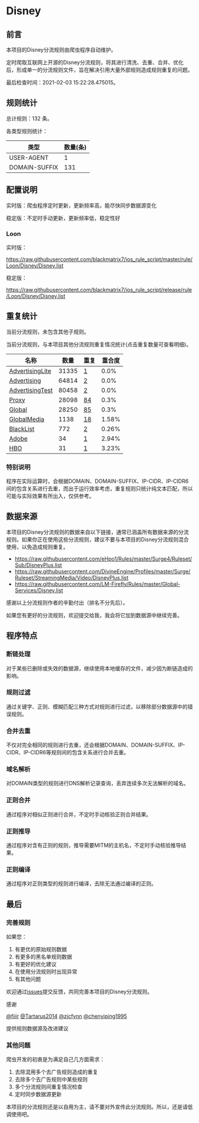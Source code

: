 # Disney

## 前言

本项目的Disney分流规则由爬虫程序自动维护。

定时爬取互联网上开源的Disney分流规则，将其进行清洗、去重、合并、优化后，形成单一的分流规则文件，旨在解决引用大量外部规则造成规则重复的问题。



最后检查时间：2021-02-03 15:22:28.475015。

## 规则统计

总计规则：132 条。

各类型规则统计：

| 类型 | 数量(条) |
| ---- | ---- |
| USER-AGENT | 1 |
| DOMAIN-SUFFIX | 131 |
## 配置说明

实时版：爬虫程序定时更新，更新频率高，能尽快同步数据源变化

稳定版：不定时手动更新，更新频率低，稳定性好

### Loon 
实时版：

https://raw.githubusercontent.com/blackmatrix7/ios_rule_script/master/rule/Loon/Disney/Disney.list

稳定版：

https://raw.githubusercontent.com/blackmatrix7/ios_rule_script/release/rule/Loon/Disney/Disney.list

## 重复统计


当前分流规则，未包含其他子规则。


当前分流规则，与本项目其他分流规则重复情况统计(点击重复数量可查看明细)。



| 名称 | 数量 | 重复 | 重合度 |
| ---- | ---- | ---- | ------ |
|  [AdvertisingLite](https://github.com/blackmatrix7/ios_rule_script/tree/master/rule/Loon/AdvertisingLite)    | 31335   | [1](https://raw.githubusercontent.com/blackmatrix7/ios_rule_script/master/rule/Loon/Disney/Disney_Repeat.list)   |   0.0% |
|  [Advertising](https://github.com/blackmatrix7/ios_rule_script/tree/master/rule/Loon/Advertising)    | 64814   | [2](https://raw.githubusercontent.com/blackmatrix7/ios_rule_script/master/rule/Loon/Disney/Disney_Repeat.list)   |   0.0% |
|  [AdvertisingTest](https://github.com/blackmatrix7/ios_rule_script/tree/master/rule/Loon/AdvertisingTest)    | 80458   | [2](https://raw.githubusercontent.com/blackmatrix7/ios_rule_script/master/rule/Loon/Disney/Disney_Repeat.list)   |   0.0% |
|  [Proxy](https://github.com/blackmatrix7/ios_rule_script/tree/master/rule/Loon/Proxy)    | 28098   | [84](https://raw.githubusercontent.com/blackmatrix7/ios_rule_script/master/rule/Loon/Disney/Disney_Repeat.list)   |   0.3% |
|  [Global](https://github.com/blackmatrix7/ios_rule_script/tree/master/rule/Loon/Global)    | 28250   | [85](https://raw.githubusercontent.com/blackmatrix7/ios_rule_script/master/rule/Loon/Disney/Disney_Repeat.list)   |   0.3% |
|  [GlobalMedia](https://github.com/blackmatrix7/ios_rule_script/tree/master/rule/Loon/GlobalMedia)    | 1138   | [18](https://raw.githubusercontent.com/blackmatrix7/ios_rule_script/master/rule/Loon/Disney/Disney_Repeat.list)   |   1.58% |
|  [BlackList](https://github.com/blackmatrix7/ios_rule_script/tree/master/rule/Loon/BlackList)    | 772   | [2](https://raw.githubusercontent.com/blackmatrix7/ios_rule_script/master/rule/Loon/Disney/Disney_Repeat.list)   |   0.26% |
|  [Adobe](https://github.com/blackmatrix7/ios_rule_script/tree/master/rule/Loon/Adobe)    | 34   | [1](https://raw.githubusercontent.com/blackmatrix7/ios_rule_script/master/rule/Loon/Disney/Disney_Repeat.list)   |   2.94% |
|  [HBO](https://github.com/blackmatrix7/ios_rule_script/tree/master/rule/Loon/HBO)    | 31   | [1](https://raw.githubusercontent.com/blackmatrix7/ios_rule_script/master/rule/Loon/Disney/Disney_Repeat.list)   |   3.23% |
### 特别说明
程序在实际运算时，会根据DOMAIN、DOMAIN-SUFFIX、IP-CIDR、IP-CIDR6间的包含关系进行去重，而出于运行效率考虑，重复规则只统计纯文本匹配，所以可能与实际效果有所出入，仅供参考。

## 数据来源

本项目的Disney分流规则的数据来自以下链接，通常已涵盖所有数据来源的分流规则。如果你正在使用这些分流规则，建议不要与本项目的Disney分流规则混合使用，以免造成规则重复。

- https://raw.githubusercontent.com/eHpo1/Rules/master/Surge4/Ruleset/Sub/DisneyPlus.list
- https://raw.githubusercontent.com/DivineEngine/Profiles/master/Surge/Ruleset/StreamingMedia/Video/DisneyPlus.list
- https://raw.githubusercontent.com/LM-Firefly/Rules/master/Global-Services/Disney.list


感谢以上分流规则作者的辛勤付出（排名不分先后）。

如果您有更好的分流规则，欢迎提交给我，我会将它加到数据源中继续完善。

## 程序特点

### 断链处理

对于某些已删除或失效的数据源，继续使用本地缓存的文件，减少因为断链造成的影响。

### 规则过滤

通过关键字、正则、模糊匹配三种方式对规则进行过滤，以移除部分数据源中的错误规则。

### 合并去重

不仅对完全相同的规则进行去重，还会根据DOMAIN、DOMAIN-SUFFIX、IP-CIDR、IP-CIDR6等规则间的包含关系进行合并去重。

### 域名解析

对DOMAIN类型的规则进行DNS解析记录查询，丢弃连续多次无法解析的域名。

### 正则合并

通过程序对相似正则进行合并，不定时手动核验正则合并结果。

### 正则推导

通过程序对含有正则的规则，推导需要MITM的主机名，不定时手动核验推导结果。

### 正则编译

通过程序对正则类型的规则进行编译，去除无法通过编译的正则。

## 最后

### 完善规则

如果您：

1. 有更优的原始规则数据
2. 有更多的黑名单规则数据
3. 有更好的优化建议
4. 在使用分流规则时出现异常
5. 有其他问题

欢迎通过[issues](https://github.com/blackmatrix7/ios_rule_script/issues/new)提交反馈，共同完善本项目的Disney分流规则。

感谢

[@fiiir](https://github.com/fiiir) [@Tartarus2014](https://github.com/Tartarus2014) [@zjcfynn](https://github.com/zjcfynn) [@chenyiping1995](https://github.com/chenyiping1995) 

提供规则数据源及改进建议

### 其他问题

爬虫开发的初衷是为满足自己几方面需求：

1. 去除混用多个去广告规则造成的重复
2. 去除多个去广告规则中某些规则
3. 多个分流规则间重复情况检查
4. 定时同步数据源更新

本项目的分流规则还是以自用为主，请不要对外宣传此分流规则。所以，还是请低调使用吧。